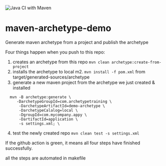 ![Java CI with Maven](https://github.com/ilamparithiNatarajan/maven-archetype-demo/workflows/Java%20CI%20with%20Maven/badge.svg)

# maven-archetype-demo
Generate maven archetype from a project and publish the archetype


Four things happen when you push to this repo:
1. creates an archetype from this repo `mvn clean archetype:create-from-project`
2. installs the archetype to local m2. `mvn install -f pom.xml` from  target/generated-sources/archetype
3. generate a new maven project from the archetype we just created & installed 
```
  mvn -B archetype:generate \
	 -DarchetypeGroupId=com.archetypetraining \
	  -DarchetypeArtifactId=demo-archetype \
	  -DarchetypeCalalog=local \
	  -DgroupId=com.mycompany.appy \
	  -DartifactId=application \
	  -s settings.xml; \
 ```
    
4. test the newly created repo `mvn clean test -s settings.xml`

If the github action is green, it means all four steps have finished successfully.

all the steps are automated in makefile
